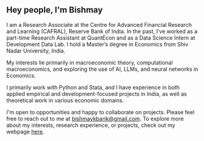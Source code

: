 ## Hey people, I'm Bishmay

I am a Research Associate at the Centre for Advanced Financial Research and Learning (CAFRAL), Reserve Bank of India. In the past, I’ve worked as a part-time Research Assistant at QuantEcon and as a Data Science Intern at Development Data Lab. I hold a Master’s degree in Economics from Shiv Nadar University, India.

My interests lie primarily in macroeconomic theory, computational macroeconomics, and exploring the use of AI, LLMs, and neural networks in Economics.

I primarily work with Python and Stata, and I have experience in both applied empirical and development-focused projects in India, as well as theoretical work in various economic domains.

I'm open to opportunities and happy to collaborate on projects. Please feel free to reach out to me at [bishmaykbarik@gmail.com](mailto:bishmaykbarik@gmail.com). To explore more about my interests, research experience, or projects, check out my webpage [here](https://bishmaybarik.github.io/).
